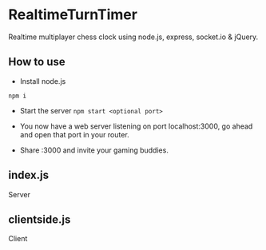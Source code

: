 # RealtimeTurnTimer
Realtime multiplayer chess clock using node.js, express, socket.io &amp; jQuery.

## How to use
- Install node.js

`npm i`

- Start the server
`npm start <optional port>`

- You now have a web server listening on port localhost:3000, go ahead and open that port in your router.
- Share <your external ip>:3000 and invite your gaming buddies.

## index.js
Server

## clientside.js
Client
